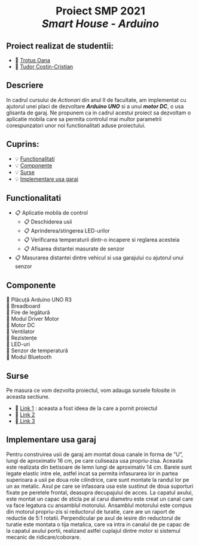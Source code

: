 #  <p align="center"> **Proiect SMP 2021** <br>  *Smart House - Arduino* <br/>

## Proiect realizat de studentii:
- :link: [Trotus Oana](https://github.com/OanaTrotus)
- :link: [Tudor Costin-Cristian](https://github.com/TudorCostinCristian)

## Descriere
In cadrul cursului de *Actionari* din anul II de facultate, am implementat cu ajutorul unei placi de dezvoltare ***Arduino UNO*** si a unui ***motor DC***, o usa glisanta de garaj. Ne propunem ca in cadrul acestui proiect sa dezvoltam o aplicatie mobila care sa permita controlul mai multor parametrii corespunzatori unor noi functionalitati aduse proiectului.

## Cuprins:
 - :bulb: [Functionalitati](#F)
 - :bulb: [Componente](#C)
 - :bulb: [Surse](#S)
 - :bulb: [Implementare usa garaj](#DC)

 ## Functionalitati <a name="D"></a>
 - :clipboard: Aplicatie mobila de control
   - :clipboard: Deschiderea usii 
   - :clipboard: Aprinderea/stingerea LED-urilor
   - :clipboard: Verificarea temperaturii dintr-o incapere si reglarea acesteia
   - :clipboard: Afisarea distantei masurate de senzor
 - :clipboard: Masurarea distantei dintre vehicul si usa garajului cu ajutorul unui senzor 

 ## Componente <a name="C"></a>
   :pushpin: Plăcuță Arduino UNO R3 <br/>
   :pushpin: Breadboard <br/>
   :pushpin: Fire de legătură <br/>
   :pushpin: Modul Driver Motor <br/>
   :pushpin: Motor DC  <br/>
   :pushpin: Ventilator <br/>
   :pushpin: Rezistențe <br/>
   :pushpin: LED-uri <br/>
   :pushpin: Senzor de temperatură <br/>
   :pushpin: Modul Bluetooth <br/>

 ## Surse <a name="S"></a>
 Pe masura ce vom dezvolta proiectul, vom adauga sursele folosite in aceasta sectiune. 
 - :link: [Link 1](https://www.youtube.com/watch?v=HG-W3-bLvpo) : aceasta a fost ideea de la care a pornit proiectul
 - :link: [Link 2]()
 - :link:[ Link 3]()

 ## Implementare usa garaj <a name="DC"></a>
Pentru construirea usii de garaj am montat doua canale in forma de ”U”, lungi de aproximativ 16 cm, pe care culiseaza usa propriu-zisa. Aceasta este realizata din betisoare de lemn lungi de aproximativ 14 cm. Barele sunt legate elastic intre ele, astfel incat sa permita infasurarea lor in partea superioara a usii pe doua role cilindrice, care sunt montate la randul lor pe un ax metalic. Axul pe care se infasoara usa este sustinut de doua suporturi fixate pe peretele frontal, deasupra decupajului de acces. La capatul axului, este montat un capac de sticla pe al carui diametru este creat un canal care va face legatura cu ansamblul motorului. Ansamblul motorului este compus din motorul propriu-zis si reductorul de turatie, care are un raport de reductie de 5:1 rotatii. Perpendicular pe axul de iesire din reductorul de turatie este montata o tija metalica, care va intra in canalul de pe capac de la capatul axului portii, realizand astfel cuplajul dintre motor si sistemul mecanic de ridicare/coborare.